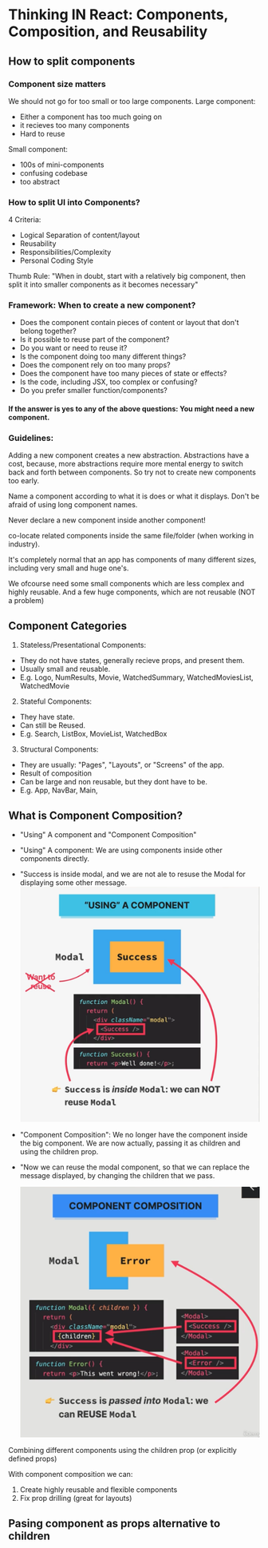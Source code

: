 # Thinking IN React: Components, Composition, and Reusability

## How to split components

### Component size matters

We should not go for too small or too large components.
Large component:

- Either a component has too much going on
- it recieves too many components
- Hard to reuse

Small component:

- 100s of mini-components
- confusing codebase
- too abstract

### How to split UI into Components?

4 Criteria:

- Logical Separation of content/layout
- Reusability
- Responsibilities/Complexity
- Personal Coding Style

Thumb Rule: "When in doubt, start with a relatively big component, then split it into smaller components as it becomes necessary"

### Framework: When to create a new component?

- Does the component contain pieces of content or layout that don't belong together?
- Is it possible to reuse part of the component?
- Do you want or need to reuse it?
- Is the component doing too many different things?
- Does the component rely on too many props?
- Does the component have too many pieces of state or effects?
- Is the code, including JSX, too complex or confusing?
- Do you prefer smaller function/components?

#### If the answer is yes to any of the above questions: You might need a new component.

### Guidelines:

Adding a new component creates a new abstraction. Abstractions have a cost, because, more abstractions require more mental energy to switch back and forth between components. So try not to create new components too early.

Name a component according to what it is does or what it displays. Don't be afraid of using long component names.

Never declare a new component inside another component!

co-locate related components inside the same file/folder (when working in industry).

It's completely normal that an app has components of many different sizes, including very small and huge one's.

We ofcourse need some small components which are less complex and highly reusable. And a few huge components, which are not reusable (NOT a problem)

## Component Categories

1. Stateless/Presentational Components:

- They do not have states, generally recieve props, and present them.
- Usually small and reusable.
- E.g. Logo, NumResults, Movie, WatchedSummary, WatchedMoviesList, WatchedMovie

2. Stateful Components:

- They have state.
- Can still be Reused.
- E.g. Search, ListBox, MovieList, WatchedBox

3. Structural Components:

- They are usually: "Pages", "Layouts", or "Screens" of the app.
- Result of composition
- Can be large and non reusable, but they dont have to be.
- E.g. App, NavBar, Main,

## What is Component Composition?

- "Using" A component and "Component Composition"
- "Using" A component: We are using components inside other components directly.
- "Success is inside modal, and we are not ale to resuse the Modal for displaying some other message.
  ![UsingAComponent.png](readme/UsingAComponent.png)
- "Component Composition": We no longer have the component inside the big component. We are now actually, passing it as children and using the children prop.
- "Now we can reuse the modal component, so that we can replace the message displayed, by changing the children that we pass.

  ![Composition](readme/Composition.png)

Combining different components using the children prop (or explicitly defined props)

With component composition we can:

1. Create highly reusable and flexible components
2. Fix prop drilling (great for layouts)

## Pasing component as props alternative to children
